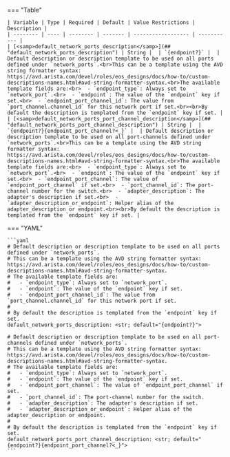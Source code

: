 <!--
  ~ Copyright (c) 2024 Arista Networks, Inc.
  ~ Use of this source code is governed by the Apache License 2.0
  ~ that can be found in the LICENSE file.
  -->
=== "Table"

    | Variable | Type | Required | Default | Value Restrictions | Description |
    | -------- | ---- | -------- | ------- | ------------------ | ----------- |
    | [<samp>default_network_ports_description</samp>](## "default_network_ports_description") | String |  | `{endpoint?}` |  | Default description or description template to be used on all ports defined under `network_ports`.<br>This can be a template using the AVD string formatter syntax: https://avd.arista.com/devel/roles/eos_designs/docs/how-to/custom-descriptions-names.html#avd-string-formatter-syntax.<br>The available template fields are:<br>  - `endpoint_type`: Always set to `network_port`.<br>  - `endpoint`: The value of the `endpoint` key if set.<br>  - `endpoint_port_channel_id`: The value from `port_channel.channel_id` for this network port if set.<br><br>By default the description is templated from the `endpoint` key if set. |
    | [<samp>default_network_ports_port_channel_description</samp>](## "default_network_ports_port_channel_description") | String |  | `{endpoint?}{endpoint_port_channel?<_}` |  | Default description or description template to be used on all port-channels defined under `network_ports`.<br>This can be a template using the AVD string formatter syntax: https://avd.arista.com/devel/roles/eos_designs/docs/how-to/custom-descriptions-names.html#avd-string-formatter-syntax.<br>The available template fields are:<br>  - `endpoint_type`: Always set to `network_port`.<br>  - `endpoint`: The value of the `endpoint` key if set.<br>  - `endpoint_port_channel`: The value of `endpoint_port_channel` if set.<br>  - `port_channel_id`: The port-channel number for the switch.<br>  - `adapter_description`: The adapter's description if set.<br>  - `adapter_description_or_endpoint`: Helper alias of the adapter_description or endpoint.<br><br>By default the description is templated from the `endpoint` key if set. |

=== "YAML"

    ```yaml
    # Default description or description template to be used on all ports defined under `network_ports`.
    # This can be a template using the AVD string formatter syntax: https://avd.arista.com/devel/roles/eos_designs/docs/how-to/custom-descriptions-names.html#avd-string-formatter-syntax.
    # The available template fields are:
    #   - `endpoint_type`: Always set to `network_port`.
    #   - `endpoint`: The value of the `endpoint` key if set.
    #   - `endpoint_port_channel_id`: The value from `port_channel.channel_id` for this network port if set.
    #
    # By default the description is templated from the `endpoint` key if set.
    default_network_ports_description: <str; default="{endpoint?}">

    # Default description or description template to be used on all port-channels defined under `network_ports`.
    # This can be a template using the AVD string formatter syntax: https://avd.arista.com/devel/roles/eos_designs/docs/how-to/custom-descriptions-names.html#avd-string-formatter-syntax.
    # The available template fields are:
    #   - `endpoint_type`: Always set to `network_port`.
    #   - `endpoint`: The value of the `endpoint` key if set.
    #   - `endpoint_port_channel`: The value of `endpoint_port_channel` if set.
    #   - `port_channel_id`: The port-channel number for the switch.
    #   - `adapter_description`: The adapter's description if set.
    #   - `adapter_description_or_endpoint`: Helper alias of the adapter_description or endpoint.
    #
    # By default the description is templated from the `endpoint` key if set.
    default_network_ports_port_channel_description: <str; default="{endpoint?}{endpoint_port_channel?<_}">
    ```
